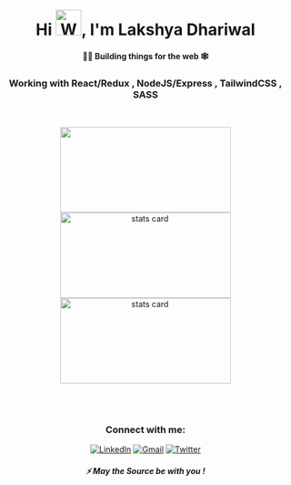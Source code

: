 
<h1 align="center">Hi <img src="https://raw.githubusercontent.com/nixin72/nixin72/master/wave.gif" 
         alt="Waving hand animated gif"
         height="45"
         width="45" />, I'm Lakshya Dhariwal</h1>
<h4 align="center">
👷‍♂️ Building things for the web 🕸
</h4>
<h3 align="center">
    Working with React/Redux , NodeJS/Express , TailwindCSS , SASS
</h3>
<br/>
<p align="center">
         <img height="150px" width="300" src="https://github-readme-stats.vercel.app/api?username=lakshya-dhariwal&count_private=true&theme=radical&show_icons=true&count_private=true&hide_border=true" />
        <img alt= "stats card" height="150px" width="300" src="http://github-readme-streak-stats.herokuapp.com?user=lakshya-dhariwal&theme=radical&show_icons=true&count_private=true&hide_border=true">
          <img alt= "stats card" height="150px" width="300px" src="https://github-readme-stats.vercel.app/api/top-langs/?username=lakshya-dhariwal&langs_count=5&theme=radical&layout=compact&count_private=true&hide_border=true">
         

<p>
<br/><br/>
<h3 align="center">Connect with me:</h3>
<p align="center">
<a href="https://www.linkedin.com/in/lakshya-dhariwal/" target="_blank" rel="noopener"><img alt="LinkedIn"
                src="https://img.shields.io/badge/linkedin-%230077B5.svg?&style=for-the-badge&logo=linkedin&logoColor=white" /></a>
        <a href="mailto:lakshyadhariwal9@gmail.com"target="_blank" rel="noopener"><img alt="Gmail"
                src="https://img.shields.io/badge/-Gmail-D14836?style=for-the-badge&logo=Gmail&logoColor=white" /></a>
        <a href="https://twitter.com/Lakshya_OnALoop" target="_blank" rel="noopener"><img alt="Twitter"
                src="https://img.shields.io/badge/Twitter-1DA1F2?style=for-the-badge&logo=twitter&logoColor=white"></a>
</p>

<h5 align="center">⚡ May the Source be with you !</h5>

 




 









